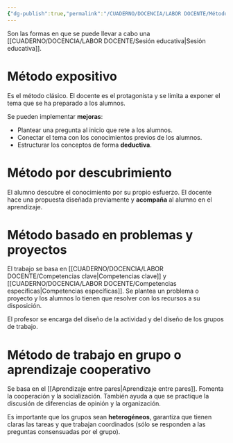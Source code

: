```yaml
---
{"dg-publish":true,"permalink":"/CUADERNO/DOCENCIA/LABOR DOCENTE/Métodos pedagógicos/"}
---
```


Son las formas en que se puede llevar a cabo una [[CUADERNO/DOCENCIA/LABOR DOCENTE/Sesión educativa\|Sesión educativa]].

# Método expositivo
Es el método clásico. El docente es el protagonista y se limita a exponer el tema que se ha preparado a los alumnos.

Se pueden implementar **mejoras**:
- Plantear una pregunta al inicio que rete a los alumnos.
- Conectar el tema con los conocimientos previos de los alumnos.
- Estructurar los conceptos de forma **deductiva**.

# Método por descubrimiento
El alumno descubre el conocimiento por su propio esfuerzo. El docente hace una propuesta diseñada previamente y **acompaña** al alumno en el aprendizaje.

# Método basado en problemas y proyectos
El trabajo se basa en [[CUADERNO/DOCENCIA/LABOR DOCENTE/Competencias clave\|Competencias clave]] y [[CUADERNO/DOCENCIA/LABOR DOCENTE/Competencias específicas\|Competencias específicas]]. Se plantea un problema o proyecto y los alumnos lo tienen que resolver con los recursos a su disposición.

El profesor se encarga del diseño de la actividad y del diseño de los grupos de trabajo.

# Método de trabajo en grupo o aprendizaje cooperativo
Se basa en el [[Aprendizaje entre pares\|Aprendizaje entre pares]]. Fomenta la cooperación y la socialización. También ayuda a que se practique la discusión de diferencias de opinión y la organización.

Es importante que los grupos sean **heterogéneos**, garantiza que tienen claras las tareas y que trabajan coordinados (sólo se responden a las preguntas consensuadas por el grupo).